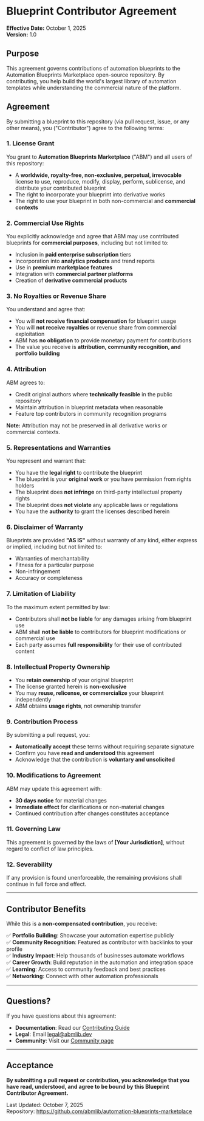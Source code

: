 # Blueprint Contributor Agreement

**Effective Date:** October 1, 2025  
**Version:** 1.0

## Purpose

This agreement governs contributions of automation blueprints to the Automation Blueprints Marketplace open-source repository. By contributing, you help build the world's largest library of automation templates while understanding the commercial nature of the platform.

## Agreement

By submitting a blueprint to this repository (via pull request, issue, or any other means), you ("Contributor") agree to the following terms:

### 1. License Grant

You grant to **Automation Blueprints Marketplace** ("ABM") and all users of this repository:

- A **worldwide, royalty-free, non-exclusive, perpetual, irrevocable** license to use, reproduce, modify, display, perform, sublicense, and distribute your contributed blueprint
- The right to incorporate your blueprint into derivative works
- The right to use your blueprint in both non-commercial and **commercial contexts**

### 2. Commercial Use Rights

You explicitly acknowledge and agree that ABM may use contributed blueprints for **commercial purposes**, including but not limited to:

- Inclusion in **paid enterprise subscription** tiers
- Incorporation into **analytics products** and trend reports
- Use in **premium marketplace features**
- Integration with **commercial partner platforms**
- Creation of **derivative commercial products**

### 3. No Royalties or Revenue Share

You understand and agree that:

- You will **not receive financial compensation** for blueprint usage
- You will **not receive royalties** or revenue share from commercial exploitation
- ABM has **no obligation** to provide monetary payment for contributions
- The value you receive is **attribution, community recognition, and portfolio building**

### 4. Attribution

ABM agrees to:

- Credit original authors where **technically feasible** in the public repository
- Maintain attribution in blueprint metadata when reasonable
- Feature top contributors in community recognition programs

**Note:** Attribution may not be preserved in all derivative works or commercial contexts.

### 5. Representations and Warranties

You represent and warrant that:

- You have the **legal right** to contribute the blueprint
- The blueprint is your **original work** or you have permission from rights holders
- The blueprint does **not infringe** on third-party intellectual property rights
- The blueprint does **not violate** any applicable laws or regulations
- You have the **authority** to grant the licenses described herein

### 6. Disclaimer of Warranty

Blueprints are provided **"AS IS"** without warranty of any kind, either express or implied, including but not limited to:

- Warranties of merchantability
- Fitness for a particular purpose
- Non-infringement
- Accuracy or completeness

### 7. Limitation of Liability

To the maximum extent permitted by law:

- Contributors shall **not be liable** for any damages arising from blueprint use
- ABM shall **not be liable** to contributors for blueprint modifications or commercial use
- Each party assumes **full responsibility** for their use of contributed content

### 8. Intellectual Property Ownership

- You **retain ownership** of your original blueprint
- The license granted herein is **non-exclusive**
- You may **reuse, relicense, or commercialize** your blueprint independently
- ABM obtains **usage rights**, not ownership transfer

### 9. Contribution Process

By submitting a pull request, you:

- **Automatically accept** these terms without requiring separate signature
- Confirm you have **read and understood** this agreement
- Acknowledge that the contribution is **voluntary and unsolicited**

### 10. Modifications to Agreement

ABM may update this agreement with:

- **30 days notice** for material changes
- **Immediate effect** for clarifications or non-material changes
- Continued contribution after changes constitutes acceptance

### 11. Governing Law

This agreement is governed by the laws of **[Your Jurisdiction]**, without regard to conflict of law principles.

### 12. Severability

If any provision is found unenforceable, the remaining provisions shall continue in full force and effect.

---

## Contributor Benefits

While this is a **non-compensated contribution**, you receive:

✅ **Portfolio Building**: Showcase your automation expertise publicly  
✅ **Community Recognition**: Featured as contributor with backlinks to your profile  
✅ **Industry Impact**: Help thousands of businesses automate workflows  
✅ **Career Growth**: Build reputation in the automation and integration space  
✅ **Learning**: Access to community feedback and best practices  
✅ **Networking**: Connect with other automation professionals

---

## Questions?

If you have questions about this agreement:

- **Documentation**: Read our [Contributing Guide](./.github/CONTRIBUTING.md)
- **Legal**: Email legal@abmlib.dev
- **Community**: Visit our [Community page](https://github.com/abmlib/automation-blueprints-marketplace/discussions)

---

## Acceptance

**By submitting a pull request or contribution, you acknowledge that you have read, understood, and agree to be bound by this Blueprint Contributor Agreement.**

Last Updated: October 7, 2025  
Repository: https://github.com/abmlib/automation-blueprints-marketplace

